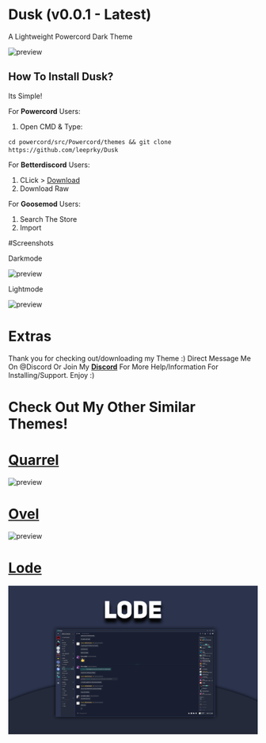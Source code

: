 # Dusk (v0.0.1 - Latest)
A Lightweight Powercord Dark Theme

![preview]()

## How To Install Dusk?

Its Simple!

For **Powercord** Users:

1. Open CMD & Type:

```
cd powercord/src/Powercord/themes && git clone https://github.com/leeprky/Dusk
```

For **Betterdiscord** Users:

1. CLick > [Download]()
2. Download Raw

For **Goosemod** Users:

1. Search The Store
2. Import

#Screenshots

Darkmode

![preview]()

Lightmode

![preview]()

# Extras 

Thank you for checking out/downloading my Theme :)
Direct Message Me On @Discord Or Join My **[Discord](https://discord.gg/Ff3rqAYB89)** For More Help/Information For Installing/Support. Enjoy :)

# Check Out My Other Similar Themes!

# **[Quarrel](https://github.com/leeprky/Quarrel)**
![preview](https://camo.githubusercontent.com/f65b3dfef1529b172f324d59223aace8bd5b24fbbc3120c265db848224ab53c8/68747470733a2f2f692e696d6775722e636f6d2f51686832526e552e6a7067)

# **[Ovel](https://github.com/leeprky/Ovel)**
![preview](https://camo.githubusercontent.com/a42ac5b90609f79eb3cd117b6ba55351ed970c9c102ff1b37c8092693a36c871/68747470733a2f2f692e696d6775722e636f6d2f5a777543537a632e706e67)

# **[Lode](https://github.com/leeprky/Lode)**
![preview](https://raw.githubusercontent.com/leeprky/Lode/main/default/images/PreviewEdit.jpg)
